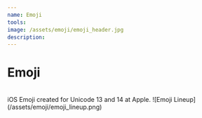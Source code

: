 ```yaml
---
name: Emoji
tools: 
image: /assets/emoji/emoji_header.jpg
description:
---
```


# Emoji
<br>
iOS Emoji created for Unicode 13 and 14 at Apple.
![Emoji Lineup](/assets/emoji/emoji_lineup.png)